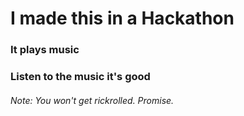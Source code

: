 # I made this in a Hackathon
### It plays music
### Listen to the music it's good
###### Note: You won't get rickrolled. Promise.
